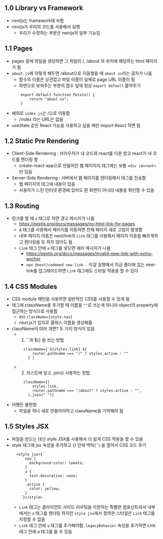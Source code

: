 ## 1.0 Library vs Framework

- nextjs는 framework에 속함
- nextjs가 우리의 코드를 사용해서 실행
  - 우리가 수정하는 부분은 nextjs의 일부 기능임

## 1.1 Pages

- pages 밑에 파일을 생성하면 그 파일이 /, /about 의 위치에 해당하는 html 페이지가 됨
- `about.js`에 이렇게 해두면 /about으로 이동했을 때 `about us`라는 글자가 나옴
  - 함수의 이름은 상관없고 파일 이름이 실제로 page URL 이름이 됨
  - 화면으로 보여주는 부분의 함수 앞에 항상 `export default` 붙여주기
  ```
      export default function Potato() {
          return "about us";
      }
  ```
- 예외로 `index.js`는 /으로 이동함
  - /index 라는 URL은 없음
- useState 같은 React 기능을 사용하고 싶을 때만 import React 하면 됨

## 1.2 Static Pre Rendering

- Client-Side Rendering : 브라우저가 내 코드와 react를 다운 받고 react가 내 코드를 렌더링 함
  - create-react-app으로 만들어진 웹 페이지의 태그에는 보통 `<div id=root>` 만 있음
- Server-Side Rendering : 서버에서 웹 페이지를 렌더링해서 태그를 전송함
  - 웹 페이지의 태그에 내용이 있음
  - 사용자가 느린 인터넷 환경에 있어도 흰 화면이 아니라 내용을 확인할 수 있음

## 1.3 Routing

- 링크를 할 때 `a` 태그로 하면 경고 메시지가 나옴
  - https://nextjs.org/docs/messages/no-html-link-for-pages
  - a 태그를 사용해서 페이지를 이동하면 전체 페이지 새로 고침이 발생함
  - 내부 페이지 이동은 next/link의 `Link` 태그를 사용해서 페이지 이동을 빠르게하고 렌더링을 또 하지 않아도 됨
  - `Link` 태그 안에 `a` 태그를 넣으면 에러 메시지가 나옴
    - https://nextjs.org/docs/messages/invalid-new-link-with-extra-anchor
    - `npx @next/codemod new-link .` 이걸 실행해서 지금 폴더에 있는 new-link를 업그레이드하면 `Link` 태그에도 스타일 적용을 할 수 있다

## 1.4 CSS Modules

- CSS module 패턴을 사용하면 일반적인 CSS를 사용할 수 있게 됨
- 태그에 className을 추가할 때 이름을 `""`로 쓰는게 아니라 object의 property에 접근하는 방식으로 사용함
  - ex) `className={style.nav}`
  - next.js가 임의로 클래스 이름을 생성해줌
- className이 여러 개면? 두 가지 방식이 있음
  - 1. ``과 ${} 을 쓰는 방법
    ```
      className={`${styles.link} ${
          router.pathname === "/" ? styles.active : ""
        }`}
    ```
  - 2. 리스트에 넣고 .join() 사용하는 방법
    ```
      className={[
          styles.link,
          router.pathname === "/about" ? styles.active : "",
        ].join(" ")}
    ```
- 어쨌든 불편함
  - 파일을 하나 새로 만들어야하고 className을 기억해야 됨

## 1.5 Styles JSX

- 파일을 만드는 대신 style JSX를 사용해서 더 쉽게 CSS 적용을 할 수 있음
- style 태그에 jsx 속성을 추가하고 {} 안에 백틱(``) 을 열어서 CSS 코드 추가
  ```
    <style jsx>{`
        nav {
          background-color: tomato;
        }
        a {
          text-decoration: none;
        }
        .active {
          color: yellow;
        }
      `}</style>
  ```
  - `Link` 태그는 클라이언트 사이드 라우팅을 지원하는 특별한 컴포넌트라서 내부에서는 `a` 태그를 렌더링 하지만
    `style jsx`에서 정의한 스타일은 `Link` 태그를 지정할 수 없음
  - `Link` 태그 안에 `a` 태그를 추가해야함. `legacyBehavior` 속성을 추가하면 Link 태그 안에 a 태그를 둘 수 있음
